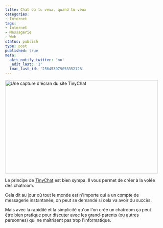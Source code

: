 ```yaml
---
title: Chat où tu veux, quand tu veux
categories:
- Internet
tags:
- Internet
- Messagerie
- Web
status: publish
type: post
published: true
meta:
  aktt_notify_twitter: 'no'
  _edit_last: '1'
  tmac_last_id: '256453979058352128'
---
```

<img class="alignnone size-medium wp-image-1039" title="Une capture d'écran du site TinyChat" src="https://dlgjp9x71cipk.cloudfront.net/2009/02/tinychat-499x304.png" alt="Une capture d'écran du site TinyChat" width="499" height="304" />

Le principe de <a href="http://www.tinychat.com/" title="Lien vers le site tinychat.com">TinyChat</a> est bien sympa. Il vous permet de créer à la volée des chatroom.

Cela dit au jour où tout le monde est n'importe qui a un compte de messagerie instantanée, on peut se demandé si cela va avoir du succès.

Mais avec la rapidité et la simplicité qu'on l'on créé un chatroom ça peut être bien pratique pour discuter avec les grand-parents (ou autres personnes) qui ne maîtrisent pas trop l'informatique.

